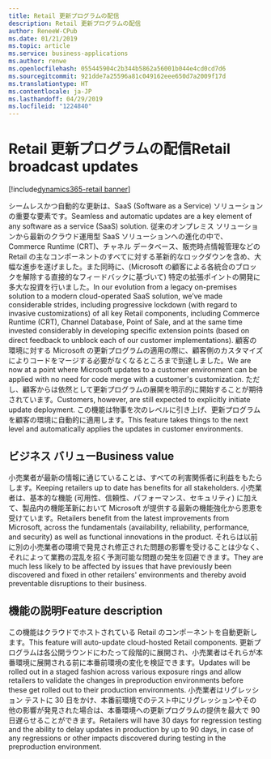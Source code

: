 ```yaml
---
title: Retail 更新プログラムの配信
description: Retail 更新プログラムの配信
author: ReneeW-CPub
ms.date: 01/21/2019
ms.topic: article
ms.service: business-applications
ms.author: renwe
ms.openlocfilehash: 055445904c2b344b5862a56001b044e4cd0cd7d6
ms.sourcegitcommit: 921dde7a25596a81c049162eee650d7a2009f17d
ms.translationtype: HT
ms.contentlocale: ja-JP
ms.lasthandoff: 04/29/2019
ms.locfileid: "1224840"
---
```

#  <a name="retail-broadcast-updates"></a><span data-ttu-id="74420-103">Retail 更新プログラムの配信</span><span class="sxs-lookup"><span data-stu-id="74420-103">Retail broadcast updates</span></span>
[!include[dynamics365-retail banner](../includes/dynamics365-retail.md)]


<span data-ttu-id="74420-104">シームレスかつ自動的な更新は、SaaS (Software as a Service) ソリューションの重要な要素です。</span><span class="sxs-lookup"><span data-stu-id="74420-104">Seamless and automatic updates are a key element of any software as a service (SaaS) solution.</span></span> <span data-ttu-id="74420-105">従来のオンプレミス ソリューションから最新のクラウド運用型 SaaS ソリューションへの進化の中で、Commerce Runtime (CRT)、チャネル データベース、販売時点情報管理などの Retail の主なコンポーネントのすべてに対する革新的なロックダウンを含め、大幅な進歩を遂げました。また同時に、(Microsoft の顧客による各統合のブロックを解除する直接的なフィードバックに基づいて) 特定の拡張ポイントの開発に多大な投資を行いました。</span><span class="sxs-lookup"><span data-stu-id="74420-105">In our evolution from a legacy on-premises solution to a modern cloud-operated SaaS solution, we’ve made considerable strides, including progressive lockdown (with regard to invasive customizations) of all key Retail components, including Commerce Runtime (CRT), Channel Database, Point of Sale, and at the same time invested considerably in developing specific extension points (based on direct feedback to unblock each of our customer implementations).</span></span> <span data-ttu-id="74420-106">顧客の環境に対する Microsoft の更新プログラムの適用の際に、顧客側のカスタマイズによりコードをマージする必要がなくなるところまで到達しました。</span><span class="sxs-lookup"><span data-stu-id="74420-106">We are now at a point where Microsoft updates to a customer environment can be applied with no need for code merge with a customer's customization.</span></span> <span data-ttu-id="74420-107">ただし、顧客からは依然として更新プログラムの展開を明示的に開始することが期待されています。</span><span class="sxs-lookup"><span data-stu-id="74420-107">Customers, however, are still expected to explicitly initiate update deployment.</span></span> <span data-ttu-id="74420-108">この機能は物事を次のレベルに引き上げ、更新プログラムを顧客の環境に自動的に適用します。</span><span class="sxs-lookup"><span data-stu-id="74420-108">This feature takes things to the next level and automatically applies the updates in customer environments.</span></span> 

## <a name="business-value"></a><span data-ttu-id="74420-109">ビジネス バリュー</span><span class="sxs-lookup"><span data-stu-id="74420-109">Business value</span></span>
<span data-ttu-id="74420-110">小売業者が最新の情報に通じていることは、すべての利害関係者に利益をもたらします。</span><span class="sxs-lookup"><span data-stu-id="74420-110">Keeping retailers up to date has benefits for all stakeholders.</span></span> <span data-ttu-id="74420-111">小売業者は、基本的な機能 (可用性、信頼性、パフォーマンス、セキュリティ) に加えて、製品内の機能革新において Microsoft が提供する最新の機能強化から恩恵を受けています。</span><span class="sxs-lookup"><span data-stu-id="74420-111">Retailers benefit from the latest improvements from Microsoft, across the fundamentals (availability, reliability, performance, and security) as well as functional innovations in the product.</span></span> <span data-ttu-id="74420-112">それらは以前に別の小売業者の環境で発見され修正された問題の影響を受けることは少なく、それによって業務の混乱を招く予測可能な問題の発生を回避できます。</span><span class="sxs-lookup"><span data-stu-id="74420-112">They are much less likely to be affected by issues that have previously been discovered and fixed in other retailers' environments and thereby avoid preventable disruptions to their business.</span></span>

## <a name="feature-description"></a><span data-ttu-id="74420-113">機能の説明</span><span class="sxs-lookup"><span data-stu-id="74420-113">Feature description</span></span>
<span data-ttu-id="74420-114">この機能はクラウドでホストされている Retail のコンポーネントを自動更新します。</span><span class="sxs-lookup"><span data-stu-id="74420-114">This feature will auto-update cloud-hosted Retail components.</span></span> <span data-ttu-id="74420-115">更新プログラムは各公開ラウンドにわたって段階的に展開され、小売業者はそれらが本番環境に展開される前に本番前環境の変化を検証できます。</span><span class="sxs-lookup"><span data-stu-id="74420-115">Updates will be rolled out in a staged fashion across various exposure rings and allow retailers to validate the changes in preproduction environments before these get rolled out to their production environments.</span></span> <span data-ttu-id="74420-116">小売業者はリグレッション テストに 30 日をかけ、本番前環境でのテスト中にリグレッションやその他の影響が発見された場合は、本番環境への更新プログラムの提供を最大で 90 日遅らせることができます。</span><span class="sxs-lookup"><span data-stu-id="74420-116">Retailers will have 30 days for regression testing and the ability to delay updates in production by up to 90 days, in case of any regressions or other impacts discovered during testing in the preproduction environment.</span></span>
